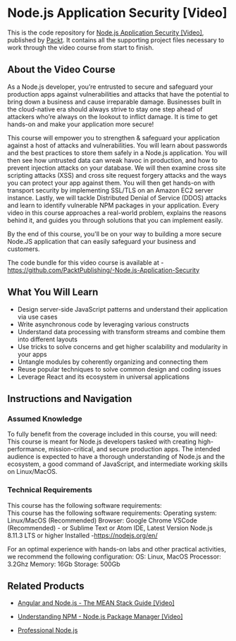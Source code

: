 # Node.js Application Security [Video]
This is the code repository for [Node.js Application Security [Video]](https://www.packtpub.com/web-development/nodejs-application-security-video?utm_source=github&utm_medium=repository&utm_campaign=9781789133097), published by [Packt](https://www.packtpub.com/?utm_source=github). It contains all the supporting project files necessary to work through the video course from start to finish.
## About the Video Course
As a Node.js developer, you’re entrusted to secure and safeguard your production apps against vulnerabilities and attacks that have the potential to bring down a 
business and cause irreparable damage. Businesses built in the cloud-native era should always strive to stay one step ahead of attackers who’re always on the lookout to 
inflict damage. It is time to get hands-on and make your application more secure!

This course will empower you to strengthen & safeguard your application against a host of attacks and vulnerabilities. You will learn about passwords and the best 
practices to store them safely in a Node.js application. You will then see how untrusted data can wreak havoc in production, and how to prevent injection attacks on your database. 
We will then examine cross site scripting attacks (XSS) and cross site request forgery attacks and the ways you can protect your app against them. You will then get hands-on with 
transport security by implementing SSL/TLS on an Amazon EC2 server instance. Lastly, we will tackle Distributed Denial of Service (DDOS) attacks and learn to identify vulnerable 
NPM packages in your application. Every video in this course approaches a real-world problem, explains the reasons behind it, and guides you through solutions that you can implement 
easily.

By the end of this course, you'll be on your way to building a more secure Node.JS application that can easily safeguard your business and customers.

The code bundle for this video course is available at - https://github.com/PacktPublishing/-Node.js-Application-Security

<H2>What You Will Learn</H2>
<DIV class=book-info-will-learn-text>
<UL>
<LI>Design server-side JavaScript patterns and understand their application via use cases 
<LI>Write asynchronous code by leveraging various constructs 
<LI>Understand data processing with transform streams and combine them into different layouts 
<LI>Use tricks to solve concerns and get higher scalability and modularity in your apps 
<LI>Untangle modules by coherently organizing and connecting them 
<LI>Reuse popular techniques to solve common design and coding issues 
<LI>Leverage React and its ecosystem in universal applications </LI></UL></DIV>

## Instructions and Navigation
### Assumed Knowledge
To fully benefit from the coverage included in this course, you will need:<br/>
This course is meant for Node.js developers tasked with creating high-performance, mission-critical, and secure production apps. 
The intended audience is expected to have a thorough understanding of Node.js and the ecosystem, a good command of JavaScript, and intermediate working skills on Linux/MacOS.
### Technical Requirements
This course has the following software requirements:<br/>
This course has the following software requirements:
Operating system: Linux/MacOS (Recommended)
Browser: Google Chrome
VSCode (Recommended)  - or Sublime Text or Atom IDE, Latest Version
Node.js 8.11.3 LTS or higher Installed -https://nodejs.org/en/

For an optimal experience with hands-on labs and other practical activities, we recommend the following configuration:
OS: Linux, MacOS
Processor: 3.2Ghz
Memory: 16Gb
Storage: 500Gb<br/>

## Related Products
* [Angular and Node.js - The MEAN Stack Guide [Video]](https://www.packtpub.com/application-development/angular-and-nodejs-mean-stack-guide-video?utm_source=github&utm_medium=repository&utm_campaign=9781789959741)

* [Understanding NPM - Node.js Package Manager [Video]](https://www.packtpub.com/application-development/understanding-npm-nodejs-package-manager-video?utm_source=github&utm_medium=repository&utm_campaign=9781789955958)

* [Professional Node.js](https://www.packtpub.com/web-development/professional-nodejs?utm_source=github&utm_medium=repository&utm_campaign=9781789531268)


